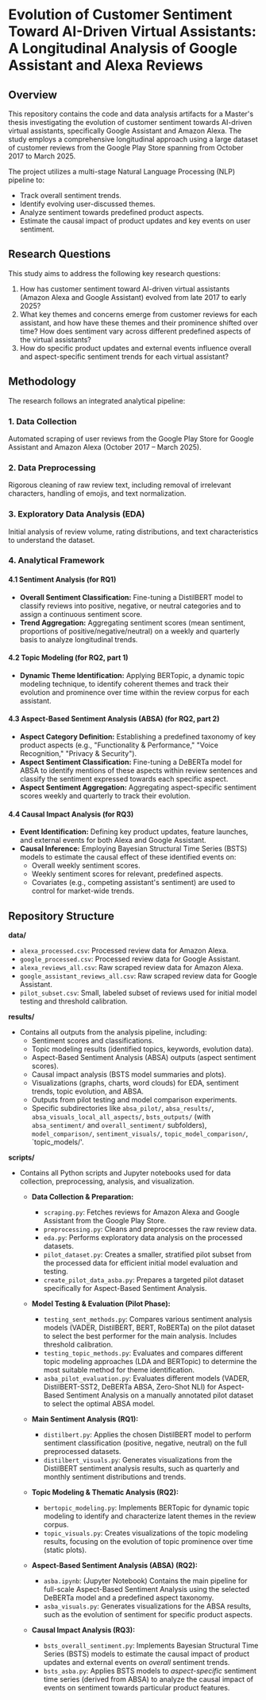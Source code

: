 # Evolution of Customer Sentiment Toward AI-Driven Virtual Assistants: A Longitudinal Analysis of Google Assistant and Alexa Reviews

## Overview

This repository contains the code and data analysis artifacts for a Master's thesis investigating the evolution of customer sentiment towards AI-driven virtual assistants, specifically Google Assistant and Amazon Alexa. The study employs a comprehensive longitudinal approach using a large dataset of customer reviews from the Google Play Store spanning from October 2017 to March 2025.

The project utilizes a multi-stage Natural Language Processing (NLP) pipeline to:
* Track overall sentiment trends.
* Identify evolving user-discussed themes.
* Analyze sentiment towards predefined product aspects.
* Estimate the causal impact of product updates and key events on user sentiment.

## Research Questions

This study aims to address the following key research questions:

1.  How has customer sentiment toward AI-driven virtual assistants (Amazon Alexa and Google Assistant) evolved from late 2017 to early 2025?
2.  What key themes and concerns emerge from customer reviews for each assistant, and how have these themes and their prominence shifted over time? How does sentiment vary across different predefined aspects of the virtual assistants?
3.  How do specific product updates and external events influence overall and aspect-specific sentiment trends for each virtual assistant?

## Methodology

The research follows an integrated analytical pipeline:

### 1. Data Collection
Automated scraping of user reviews from the Google Play Store for Google Assistant and Amazon Alexa (October 2017 – March 2025).

### 2. Data Preprocessing
Rigorous cleaning of raw review text, including removal of irrelevant characters, handling of emojis, and text normalization.

### 3. Exploratory Data Analysis (EDA)
Initial analysis of review volume, rating distributions, and text characteristics to understand the dataset.

### 4. Analytical Framework

#### 4.1 Sentiment Analysis (for RQ1)
* **Overall Sentiment Classification:** Fine-tuning a DistilBERT model to classify reviews into positive, negative, or neutral categories and to assign a continuous sentiment score.
* **Trend Aggregation:** Aggregating sentiment scores (mean sentiment, proportions of positive/negative/neutral) on a weekly and quarterly basis to analyze longitudinal trends.

#### 4.2 Topic Modeling (for RQ2, part 1)
* **Dynamic Theme Identification:** Applying BERTopic, a dynamic topic modeling technique, to identify coherent themes and track their evolution and prominence over time within the review corpus for each assistant.

#### 4.3 Aspect-Based Sentiment Analysis (ABSA) (for RQ2, part 2)
* **Aspect Category Definition:** Establishing a predefined taxonomy of key product aspects (e.g., "Functionality & Performance," "Voice Recognition," "Privacy & Security").
* **Aspect Sentiment Classification:** Fine-tuning a DeBERTa model for ABSA to identify mentions of these aspects within review sentences and classify the sentiment expressed towards each specific aspect.
* **Aspect Sentiment Aggregation:** Aggregating aspect-specific sentiment scores weekly and quarterly to track their evolution.

#### 4.4 Causal Impact Analysis (for RQ3)
* **Event Identification:** Defining key product updates, feature launches, and external events for both Alexa and Google Assistant.
* **Causal Inference:** Employing Bayesian Structural Time Series (BSTS) models to estimate the causal effect of these identified events on:
    * Overall weekly sentiment scores.
    * Weekly sentiment scores for relevant, predefined aspects.
    * Covariates (e.g., competing assistant's sentiment) are used to control for market-wide trends.

## Repository Structure

**data/**
* `alexa_processed.csv`: Processed review data for Amazon Alexa.
* `google_processed.csv`: Processed review data for Google Assistant.
* `alexa_reviews_all.csv`: Raw scraped review data for Amazon Alexa.
* `google_assistant_reviews_all.csv`: Raw scraped review data for Google Assistant.
* `pilot_subset.csv`: Small, labeled subset of reviews used for initial model testing and threshold calibration.

**results/**
* Contains all outputs from the analysis pipeline, including:
    * Sentiment scores and classifications.
    * Topic modeling results (identified topics, keywords, evolution data).
    * Aspect-Based Sentiment Analysis (ABSA) outputs (aspect sentiment scores).
    * Causal impact analysis (BSTS model summaries and plots).
    * Visualizations (graphs, charts, word clouds) for EDA, sentiment trends, topic evolution, and ABSA.
    * Outputs from pilot testing and model comparison experiments.
    * Specific subdirectories like `absa_pilot/`, `absa_results/`, `absa_visuals_local_all_aspects/`, `bsts_outputs/` (with `absa_sentiment/` and `overall_sentiment/` subfolders), `model_comparison/`, `sentiment_visuals/`, `topic_model_comparison/`, `topic_models/'.

**scripts/**
* Contains all Python scripts and Jupyter notebooks used for data collection, preprocessing, analysis, and visualization.

    * **Data Collection & Preparation:**
        * `scraping.py`: Fetches reviews for Amazon Alexa and Google Assistant from the Google Play Store.
        * `preprocessing.py`: Cleans and preprocesses the raw review data.
        * `eda.py`: Performs exploratory data analysis on the processed datasets.
        * `pilot_dataset.py`: Creates a smaller, stratified pilot subset from the processed data for efficient initial model evaluation and testing.
        * `create_pilot_data_asba.py`: Prepares a targeted pilot dataset specifically for Aspect-Based Sentiment Analysis.

    * **Model Testing & Evaluation (Pilot Phase):**
        * `testing_sent_methods.py`: Compares various sentiment analysis models (VADER, DistilBERT, BERT, RoBERTa) on the pilot dataset to select the best performer for the main analysis. Includes threshold calibration.
        * `testing_topic_methods.py`: Evaluates and compares different topic modeling approaches (LDA and BERTopic) to determine the most suitable method for theme identification.
        * `asba_pilot_evaluation.py`: Evaluates different models (VADER, DistilBERT-SST2, DeBERTa ABSA, Zero-Shot NLI) for Aspect-Based Sentiment Analysis on a manually annotated pilot dataset to select the optimal ABSA model.

    * **Main Sentiment Analysis (RQ1):**
        * `distilbert.py`: Applies the chosen DistilBERT model to perform sentiment classification (positive, negative, neutral) on the full preprocessed datasets.
        * `distilbert_visuals.py`: Generates visualizations from the DistilBERT sentiment analysis results, such as quarterly and monthly sentiment distributions and trends.

    * **Topic Modeling & Thematic Analysis (RQ2):**
        * `bertopic_modeling.py`: Implements BERTopic for dynamic topic modeling to identify and characterize latent themes in the review corpus.
        * `topic_visuals.py`: Creates visualizations of the topic modeling results, focusing on the evolution of topic prominence over time (static plots).

    * **Aspect-Based Sentiment Analysis (ABSA) (RQ2):**
        * `asba.ipynb`: (Jupyter Notebook) Contains the main pipeline for full-scale Aspect-Based Sentiment Analysis using the selected DeBERTa model and a predefined aspect taxonomy.
        * `asba_visuals.py`: Generates visualizations for the ABSA results, such as the evolution of sentiment for specific product aspects.

    * **Causal Impact Analysis (RQ3):**
        * `bsts_overall_sentiment.py`: Implements Bayesian Structural Time Series (BSTS) models to estimate the causal impact of product updates and external events on *overall* sentiment trends.
        * `bsts_asba.py`: Applies BSTS models to *aspect-specific* sentiment time series (derived from ABSA) to analyze the causal impact of events on sentiment towards particular product features.
